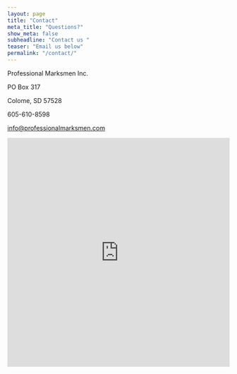 ```yaml
---
layout: page
title: "Contact"
meta_title: "Questions?"
show_meta: false
subheadline: "Contact us "
teaser: "Email us below"
permalink: "/contact/"
---
```

<p>Professional Marksmen Inc.</p>
<p>PO Box 317</p>
<p>Colome, SD 57528</p>

<p>605-610-8598</p>
<p><a href="mailto:info@professionalmarksmen.com" target="_top">info@professionalmarksmen.com</a></p>


<div class="panel">
<iframe height="519" allowTransparency="true" frameborder="0" scrolling="no" style="width:100%;border:none"  src="https://promarksmen.wufoo.com/embed/z1tpikm510fcxxk/"><a href="https://promarksmen.wufoo.com/forms/z1tpikm510fcxxk/">Fill out my Wufoo form!</a></iframe><div id="wuf-adv" style="font-family:inherit;font-size: small;color:#a7a7a7;text-align:center;display:block;"><span class="notranslate"></span></div></div>



 [1]: http://www.wufoo.com/
